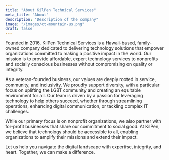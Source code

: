 ```yaml
---
title: "About KilPen Technical Services"
meta_title: "About"
description: "Description of the company"
image: "/images/ct-mountain-us.png"
draft: false
---
```


Founded in 2016, KilPen Technical Services is a Hawaii-based, family-owned company dedicated to delivering technology solutions that empower organizations committed to making a positive impact in the world. Our mission is to provide affordable, expert technology services to nonprofits and socially conscious businesses without compromising on quality or integrity.

As a veteran-founded business, our values are deeply rooted in service, community, and inclusivity. We proudly support diversity, with a particular focus on uplifting the LGBT community and creating an equitable environment for all. Our team is driven by a passion for leveraging technology to help others succeed, whether through streamlining operations, enhancing digital communication, or tackling complex IT challenges.

While our primary focus is on nonprofit organizations, we also partner with for-profit businesses that share our commitment to social good. At KilPen, we believe that technology should be accessible to all, enabling organizations to amplify their missions and extend their impact.

Let us help you navigate the digital landscape with expertise, integrity, and heart. Together, we can make a difference.